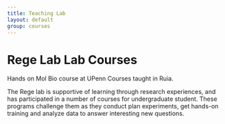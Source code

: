 ```yaml
---
title: Teaching Lab
layout: default
group: courses
---
```


# Rege Lab Lab Courses

Hands on Mol Bio course at UPenn
Courses taught in Ruia.

The Rege lab is supportive of learning through research experiences, and has participated in a number of courses for undergraduate student. These programs challenge them as they conduct plan experiments, get hands-on training and analyze data to answer interesting new questions.

<!--
- [Macro Methods 2019](/methods_2019)
- [Macro Methods 2020](/methods)
-->

